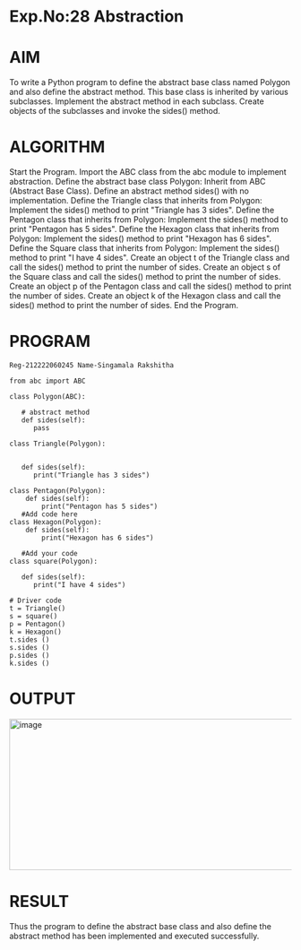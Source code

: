 # Exp.No:28 Abstraction
# AIM
To write a Python program to define the abstract base class named Polygon and also define the abstract method. This base class is inherited by various subclasses. Implement the abstract method in each subclass. Create objects of the subclasses and invoke the sides() method.

# ALGORITHM
Start the Program. Import the ABC class from the abc module to implement abstraction. Define the abstract base class Polygon: Inherit from ABC (Abstract Base Class). Define an abstract method sides() with no implementation. Define the Triangle class that inherits from Polygon: Implement the sides() method to print "Triangle has 3 sides". Define the Pentagon class that inherits from Polygon: Implement the sides() method to print "Pentagon has 5 sides". Define the Hexagon class that inherits from Polygon: Implement the sides() method to print "Hexagon has 6 sides". Define the Square class that inherits from Polygon: Implement the sides() method to print "I have 4 sides". Create an object t of the Triangle class and call the sides() method to print the number of sides. Create an object s of the Square class and call the sides() method to print the number of sides. Create an object p of the Pentagon class and call the sides() method to print the number of sides. Create an object k of the Hexagon class and call the sides() method to print the number of sides. End the Program.

# PROGRAM
~~~
Reg-212222060245 Name-Singamala Rakshitha

from abc import ABC  
  
class Polygon(ABC):   
  
   # abstract method   
   def sides(self):   
      pass  
  
class Triangle(Polygon):   
  
     
   def sides(self):   
      print("Triangle has 3 sides")   
  
class Pentagon(Polygon):   
    def sides(self):
        print("Pentagon has 5 sides")
   #Add code here
class Hexagon(Polygon):  
    def sides(self):
        print("Hexagon has 6 sides")
  
   #Add your code
class square(Polygon):   
  
   def sides(self):   
      print("I have 4 sides")   
  
# Driver code   
t = Triangle()   
s = square()  
p = Pentagon()   
k = Hexagon()   
t.sides ()
s.sides ()
p.sides ()
k.sides ()
~~~
# OUTPUT
<img width="1210" height="270" alt="image" src="https://github.com/user-attachments/assets/f377d8a1-1168-4322-ae74-df9c858f57aa" />

# RESULT
Thus the program to define the abstract base class and also define the abstract method has been implemented and executed successfully.
